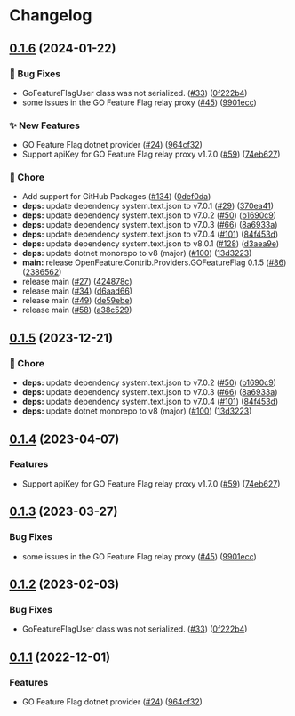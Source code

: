 # Changelog

## [0.1.6](https://github.com/austindrenski/open-feature-dotnet-sdk-contrib/compare/OpenFeature.Contrib.Providers.GOFeatureFlag-v0.1.5...OpenFeature.Contrib.Providers.GOFeatureFlag-v0.1.6) (2024-01-22)


### 🐛 Bug Fixes

* GoFeatureFlagUser class was not serialized. ([#33](https://github.com/austindrenski/open-feature-dotnet-sdk-contrib/issues/33)) ([0f222b4](https://github.com/austindrenski/open-feature-dotnet-sdk-contrib/commit/0f222b4a46d16bd075a9bbc3a512e3d8bf79bee4))
* some issues in the GO Feature Flag relay proxy ([#45](https://github.com/austindrenski/open-feature-dotnet-sdk-contrib/issues/45)) ([9901ecc](https://github.com/austindrenski/open-feature-dotnet-sdk-contrib/commit/9901ecc6566f8e97b222ce2080d329d2adf4401f))


### ✨ New Features

* GO Feature Flag dotnet provider ([#24](https://github.com/austindrenski/open-feature-dotnet-sdk-contrib/issues/24)) ([964cf32](https://github.com/austindrenski/open-feature-dotnet-sdk-contrib/commit/964cf3297d1b78954d5139750d26acbad9fcd895))
* Support apiKey for GO Feature Flag relay proxy v1.7.0 ([#59](https://github.com/austindrenski/open-feature-dotnet-sdk-contrib/issues/59)) ([74eb627](https://github.com/austindrenski/open-feature-dotnet-sdk-contrib/commit/74eb627c28cd9c7cafc37e2ac735f43a35eca12b))


### 🧹 Chore

* Add support for GitHub Packages ([#134](https://github.com/austindrenski/open-feature-dotnet-sdk-contrib/issues/134)) ([0def0da](https://github.com/austindrenski/open-feature-dotnet-sdk-contrib/commit/0def0da173e2f327b7381eba043b6e99ae8f26fe))
* **deps:** update dependency system.text.json to v7.0.1 ([#29](https://github.com/austindrenski/open-feature-dotnet-sdk-contrib/issues/29)) ([370ea41](https://github.com/austindrenski/open-feature-dotnet-sdk-contrib/commit/370ea414b0509dfb6badda8b60ab6b74bbbd32a3))
* **deps:** update dependency system.text.json to v7.0.2 ([#50](https://github.com/austindrenski/open-feature-dotnet-sdk-contrib/issues/50)) ([b1690c9](https://github.com/austindrenski/open-feature-dotnet-sdk-contrib/commit/b1690c91843afe012f08e63411ee100ed29e5f5c))
* **deps:** update dependency system.text.json to v7.0.3 ([#66](https://github.com/austindrenski/open-feature-dotnet-sdk-contrib/issues/66)) ([8a6933a](https://github.com/austindrenski/open-feature-dotnet-sdk-contrib/commit/8a6933a0093be917a60235080ff3dac89a952f81))
* **deps:** update dependency system.text.json to v7.0.4 ([#101](https://github.com/austindrenski/open-feature-dotnet-sdk-contrib/issues/101)) ([84f453d](https://github.com/austindrenski/open-feature-dotnet-sdk-contrib/commit/84f453ded557491ae69ae7d279d51642327dc8e6))
* **deps:** update dependency system.text.json to v8.0.1 ([#128](https://github.com/austindrenski/open-feature-dotnet-sdk-contrib/issues/128)) ([d3aea9e](https://github.com/austindrenski/open-feature-dotnet-sdk-contrib/commit/d3aea9e6a957c3c0ecc4f318f10916801cffe945))
* **deps:** update dotnet monorepo to v8 (major) ([#100](https://github.com/austindrenski/open-feature-dotnet-sdk-contrib/issues/100)) ([13d3223](https://github.com/austindrenski/open-feature-dotnet-sdk-contrib/commit/13d32231983e61ec9960cabfbf9a55fc5a6b32cb))
* **main:** release OpenFeature.Contrib.Providers.GOFeatureFlag 0.1.5 ([#86](https://github.com/austindrenski/open-feature-dotnet-sdk-contrib/issues/86)) ([2386562](https://github.com/austindrenski/open-feature-dotnet-sdk-contrib/commit/238656210b91b0179f5ac63baad3cc72565e3cd6))
* release main ([#27](https://github.com/austindrenski/open-feature-dotnet-sdk-contrib/issues/27)) ([424878c](https://github.com/austindrenski/open-feature-dotnet-sdk-contrib/commit/424878c8c10b839487be626a23b6170d45ec0fd2))
* release main ([#34](https://github.com/austindrenski/open-feature-dotnet-sdk-contrib/issues/34)) ([d6aad66](https://github.com/austindrenski/open-feature-dotnet-sdk-contrib/commit/d6aad66049278bec167ef1133117faf802feca01))
* release main ([#49](https://github.com/austindrenski/open-feature-dotnet-sdk-contrib/issues/49)) ([de59ebe](https://github.com/austindrenski/open-feature-dotnet-sdk-contrib/commit/de59ebe888563d28939a4c8d0d40cf7389539677))
* release main ([#58](https://github.com/austindrenski/open-feature-dotnet-sdk-contrib/issues/58)) ([a38c529](https://github.com/austindrenski/open-feature-dotnet-sdk-contrib/commit/a38c5291765282202e6c3abedfc7f0cac735db92))

## [0.1.5](https://github.com/open-feature/dotnet-sdk-contrib/compare/OpenFeature.Contrib.Providers.GOFeatureFlag-v0.1.4...OpenFeature.Contrib.Providers.GOFeatureFlag-v0.1.5) (2023-12-21)


### 🧹 Chore

* **deps:** update dependency system.text.json to v7.0.2 ([#50](https://github.com/open-feature/dotnet-sdk-contrib/issues/50)) ([b1690c9](https://github.com/open-feature/dotnet-sdk-contrib/commit/b1690c91843afe012f08e63411ee100ed29e5f5c))
* **deps:** update dependency system.text.json to v7.0.3 ([#66](https://github.com/open-feature/dotnet-sdk-contrib/issues/66)) ([8a6933a](https://github.com/open-feature/dotnet-sdk-contrib/commit/8a6933a0093be917a60235080ff3dac89a952f81))
* **deps:** update dependency system.text.json to v7.0.4 ([#101](https://github.com/open-feature/dotnet-sdk-contrib/issues/101)) ([84f453d](https://github.com/open-feature/dotnet-sdk-contrib/commit/84f453ded557491ae69ae7d279d51642327dc8e6))
* **deps:** update dotnet monorepo to v8 (major) ([#100](https://github.com/open-feature/dotnet-sdk-contrib/issues/100)) ([13d3223](https://github.com/open-feature/dotnet-sdk-contrib/commit/13d32231983e61ec9960cabfbf9a55fc5a6b32cb))

## [0.1.4](https://github.com/open-feature/dotnet-sdk-contrib/compare/OpenFeature.Contrib.Providers.GOFeatureFlag-v0.1.3...OpenFeature.Contrib.Providers.GOFeatureFlag-v0.1.4) (2023-04-07)


### Features

* Support apiKey for GO Feature Flag relay proxy v1.7.0 ([#59](https://github.com/open-feature/dotnet-sdk-contrib/issues/59)) ([74eb627](https://github.com/open-feature/dotnet-sdk-contrib/commit/74eb627c28cd9c7cafc37e2ac735f43a35eca12b))

## [0.1.3](https://github.com/open-feature/dotnet-sdk-contrib/compare/OpenFeature.Contrib.Providers.GOFeatureFlag-v0.1.2...OpenFeature.Contrib.Providers.GOFeatureFlag-v0.1.3) (2023-03-27)


### Bug Fixes

* some issues in the GO Feature Flag relay proxy ([#45](https://github.com/open-feature/dotnet-sdk-contrib/issues/45)) ([9901ecc](https://github.com/open-feature/dotnet-sdk-contrib/commit/9901ecc6566f8e97b222ce2080d329d2adf4401f))

## [0.1.2](https://github.com/open-feature/dotnet-sdk-contrib/compare/OpenFeature.Contrib.Providers.GOFeatureFlag-v0.1.1...OpenFeature.Contrib.Providers.GOFeatureFlag-v0.1.2) (2023-02-03)


### Bug Fixes

* GoFeatureFlagUser class was not serialized. ([#33](https://github.com/open-feature/dotnet-sdk-contrib/issues/33)) ([0f222b4](https://github.com/open-feature/dotnet-sdk-contrib/commit/0f222b4a46d16bd075a9bbc3a512e3d8bf79bee4))

## [0.1.1](https://github.com/open-feature/dotnet-sdk-contrib/compare/OpenFeature.Contrib.Providers.GOFeatureFlag-v0.1.0...OpenFeature.Contrib.Providers.GOFeatureFlag-v0.1.1) (2022-12-01)


### Features

* GO Feature Flag dotnet provider ([#24](https://github.com/open-feature/dotnet-sdk-contrib/issues/24)) ([964cf32](https://github.com/open-feature/dotnet-sdk-contrib/commit/964cf3297d1b78954d5139750d26acbad9fcd895))
